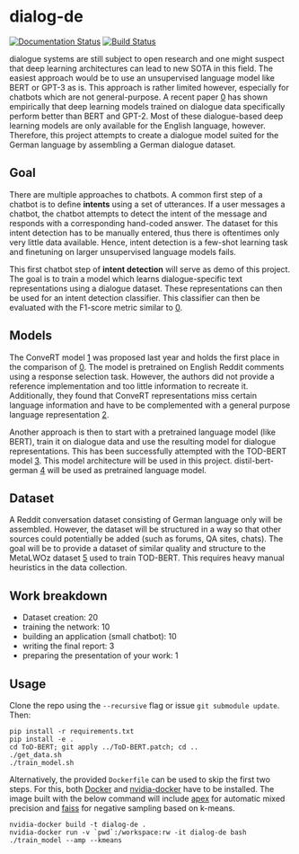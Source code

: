 # dialog-de

[![Documentation Status](https://readthedocs.org/projects/dialog-de/badge/?version=latest)](https://dialog-de.readthedocs.io/en/latest/)
[![Build Status](https://travis-ci.org/nikuya3/dialog-de.svg?branch=master)](https://travis-ci.org/nikuya3/dialog-de)

dialogue systems are still subject to open research and one might suspect that
deep learning architectures can lead to new SOTA in this field. The easiest approach would be to
use an unsupervised language model like BERT or GPT-3 as is. This approach is rather limited however, especially
for chatbots which are not general-purpose. A recent paper [0] has shown empirically that deep learning models
trained on dialogue data specifically perform better than BERT and GPT-2. Most of these dialogue-based deep learning models
are only available for the English language, however. Therefore, this project attempts to create a dialogue model suited
for the German language by assembling a German dialogue dataset.

## Goal
There are multiple approaches to chatbots. A common first step of a chatbot is to define __intents__ using a set of
utterances. If a user messages a chatbot, the chatbot attempts to detect the intent of the message and responds with a
corresponding hand-coded answer. The dataset for this intent detection has to be manually entered, thus there is
oftentimes only very little data available. Hence, intent detection is a few-shot learning task and finetuning on larger
unsupervised language models fails. 

This first chatbot step of __intent detection__ will serve as demo of this project. The goal is to train a model which
learns dialogue-specific text representations using a dialogue dataset. These representations can then be used for an
intent detection classifier. This classifier can then be evaluated with the F1-score metric similar to [0].

## Models
The ConveRT model [1] was proposed last year and holds the first place in the comparison of [0]. The model is pretrained
on English Reddit comments using a response selection task. However, the authors did not provide a reference
implementation and too little information to recreate it. Additionally, they found that ConveRT representations
miss certain language information and have to be complemented with a general purpose language representation [2].

Another approach is then to start with a pretrained language model (like BERT), train it on dialogue data and
use the resulting model for dialogue representations. This has been successfully attempted with the TOD-BERT model [3].
This model architecture will be used in this project. distil-bert-german [4] will be used as pretrained language model.

## Dataset
A Reddit conversation dataset consisting of German language only will be assembled. However, the dataset will be
structured in a way so that other sources could potentially be added (such as forums, QA sites, chats). The goal will
be to provide a dataset of similar quality and structure to the MetaLWOz dataset [5] used to train TOD-BERT. This
requires heavy manual heuristics in the data collection.

## Work breakdown
* Dataset creation: 20
* training the network: 10
* building an application (small chatbot): 10
* writing the final report: 3
* preparing the presentation of your work: 1

## Usage
Clone the repo using the `--recursive` flag or issue `git submodule update`. Then:

```
pip install -r requirements.txt
pip install -e .
cd ToD-BERT; git apply ../ToD-BERT.patch; cd .. 
./get_data.sh
./train_model.sh
```

Alternatively, the provided `Dockerfile` can be used to skip the first two steps. For this, both [Docker](https://docs.docker.com/get-docker/) and [nvidia-docker](https://github.com/NVIDIA/nvidia-docker) have to be installed. The image built with the below command will include [apex](https://github.com/NVIDIA/apex) for automatic mixed precision and [faiss](https://github.com/facebookresearch/faiss) for negative sampling based on k-means.

```
nvidia-docker build -t dialog-de .
nvidia-docker run -v `pwd`:/workspace:rw -it dialog-de bash
./train_model --amp --kmeans
```

[0]: https://arxiv.org/abs/2010.13912
[1]: https://arxiv.org/abs/1911.03688
[2]: https://arxiv.org/abs/2003.04807
[3]: https://arxiv.org/abs/2004.06871
[4]: https://huggingface.co/distilbert-base-german-cased
[5]: https://www.microsoft.com/en-us/research/project/metalwoz/

